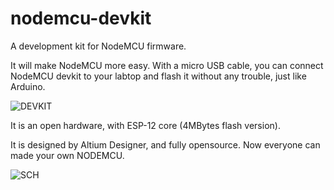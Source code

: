 nodemcu-devkit
==============

A development kit for NodeMCU firmware.

It will make NodeMCU more easy. With a micro USB cable, you can connect NodeMCU devkit to your labtop and flash it without any trouble, just like Arduino.

![DEVKIT](https://raw.githubusercontent.com/nodemcu/nodemcu-devkit/master/Documents/NODEMCU_DEVKIT_V0.9.png)

It is an open hardware, with ESP-12 core (4MBytes flash version).

It is designed by Altium Designer, and fully opensource. Now everyone can made your own NODEMCU.

![SCH](https://raw.githubusercontent.com/nodemcu/nodemcu-devkit/master/Documents/NODEMCU_DEVKIT_SCH.png)
